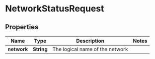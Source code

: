 

# NetworkStatusRequest


## Properties

| Name | Type | Description | Notes |
|------------ | ------------- | ------------- | -------------|
|**network** | **String** | The logical name of the network |  |



